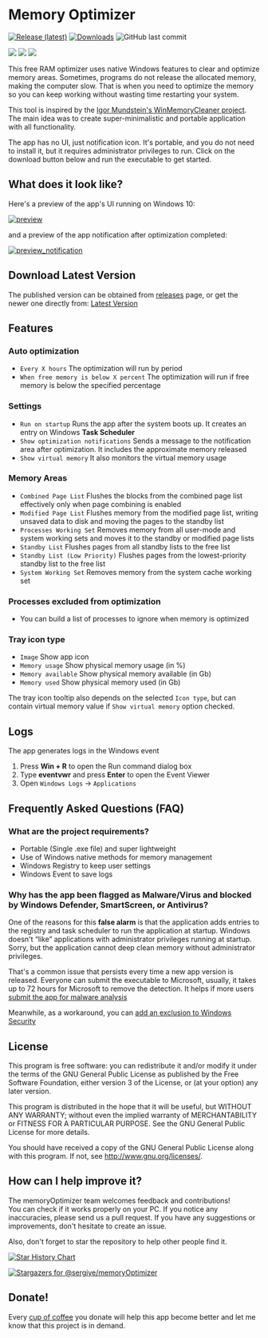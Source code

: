 # Memory Optimizer

[![Release (latest)](https://img.shields.io/github/v/release/sergiye/memoryOptimizer)](https://github.com/sergiye/memoryOptimizer/releases/latest)
[![Downloads](https://img.shields.io/github/downloads/sergiye/memoryOptimizer/total?color=ff4f42)](https://github.com/sergiye/memoryOptimizer/releases)
![GitHub last commit](https://img.shields.io/github/last-commit/sergiye/memoryOptimizer?color=00AD00)

[![](https://img.shields.io/badge/WINDOWS-XP%20%E2%80%93%2011-blue)](#memoryOptimizer) 
[![](https://img.shields.io/badge/SERVER-2003%20%E2%80%93%202025-blue)](#memoryOptimizer) 
[![](https://img.shields.io/github/license/sergiye/memoryOptimizer?color=2ea44f)](/LICENSE) 

This free RAM optimizer uses native Windows features to clear and optimize memory areas. Sometimes, programs do not release the allocated memory, making the computer slow. That is when you need to optimize the memory so you can keep working without wasting time restarting your system. 

This tool is inspired by the [Igor Mundstein's WinMemoryCleaner project](https://github.com/IgorMundstein/WinMemoryCleaner).
The main idea was to create super-minimalistic and portable application with all functionality.

The app has no UI, just notification icon. 
It's portable, and you do not need to install it, but it requires administrator privileges to run. Click on the download button below and run the executable to get started.


## What does it look like?

Here's a preview of the app's UI running on Windows 10:

[<img src="https://github.com/sergiye/memoryOptimizer/raw/master/preview.png" alt="preview"/>](https://github.com/sergiye/memoryOptimizer/raw/master/preview.png)

and a preview of the app notification after optimization completed:

[<img src="https://github.com/sergiye/memoryOptimizer/raw/master/preview_notification.png" alt="preview_notification"/>](https://github.com/sergiye/memoryOptimizer/raw/master/preview_notification.png)

## Download Latest Version

The published version can be obtained from [releases](https://github.com/sergiye/memoryOptimizer/releases) page, or get the newer one directly from:
[Latest Version](https://github.com/sergiye/memoryOptimizer/releases/latest)

## Features

### Auto optimization

- `Every X hours` The optimization will run by period
- `When free memory is below X percent` The optimization will run if free memory is below the specified percentage

### Settings

- `Run on startup` Runs the app after the system boots up. It creates an entry on Windows **Task Scheduler**
- `Show optimization notifications` Sends a message to the notification area after optimization. It includes the approximate memory released
- `Show virtual memory` It also monitors the virtual memory usage
<!-- - `Auto update` Keeps the app up to date.  -->
<!-- - `Run on low priority` It limits the app resource usage by reducing the process priority and ensuring it runs efficiently. It might increase the optimization time, but it helps if your Windows freezes during it -->

### Memory Areas

- `Combined Page List` Flushes the blocks from the combined page list effectively only when page combining is enabled
- `Modified Page List` Flushes memory from the modified page list, writing unsaved data to disk and moving the pages to the standby list
- `Processes Working Set` Removes memory from all user-mode and system working sets and moves it to the standby or modified page lists
- `Standby List` Flushes pages from all standby lists to the free list
- `Standby List (Low Priority)` Flushes pages from the lowest-priority standby list to the free list
- `System Working Set` Removes memory from the system cache working set

### Processes excluded from optimization

- You can build a list of processes to ignore when memory is optimized

### Tray icon type

- `Image` Show app icon
- `Memory usage` Show physical memory usage (in %)
- `Memory available` Show physical memory available (in Gb)
- `Memory used` Show physical memory used (in Gb)

The tray icon tooltip also depends on the selected `Icon type`, but can contain virtual memory value if `Show virtual memory` option checked.

## Logs

The app generates logs in the Windows event

1. Press **Win + R** to open the Run command dialog box
2. Type **eventvwr** and press **Enter** to open the Event Viewer
3. Open `Windows Logs` -> `Applications`


## Frequently Asked Questions (FAQ)

### What are the project requirements?

- Portable (Single .exe file) and super lightweight
- Use of Windows native methods for memory management
- Windows Registry to keep user settings
- Windows Event to save logs

### Why has the app been flagged as Malware/Virus and blocked by Windows Defender, SmartScreen, or Antivirus?

One of the reasons for this **false alarm** is that the application adds entries to the registry and task scheduler to run the application at startup. Windows doesn't “like” applications with administrator privileges running at startup. Sorry, but the application cannot deep clean memory without administrator privileges.

That's a common issue that persists every time a new app version is released. 
Everyone can submit the executable to Microsoft, usually, it takes up to 72 hours for Microsoft to remove the detection.
It helps if more users [submit the app for malware analysis](https://www.microsoft.com/en-us/wdsi/filesubmission)

Meanwhile, as a workaround, you can [add an exclusion to Windows Security](https://support.microsoft.com/en-us/windows/add-an-exclusion-to-windows-security-811816c0-4dfd-af4a-47e4-c301afe13b26)

## License
This program is free software: you can redistribute it and/or modify it under the terms of the GNU General Public License as published by the Free Software Foundation, either version 3 of the License, or (at your option) any later version.

This program is distributed in the hope that it will be useful, but WITHOUT ANY WARRANTY; without even the implied warranty of MERCHANTABILITY or FITNESS FOR A PARTICULAR PURPOSE.  See the GNU General Public License for more details.

You should have received a copy of the GNU General Public License  along with this program.  If not, see http://www.gnu.org/licenses/.

## How can I help improve it?
The memoryOptimizer team welcomes feedback and contributions!<br/>
You can check if it works properly on your PC. If you notice any inaccuracies, please send us a pull request. If you have any suggestions or improvements, don't hesitate to create an issue.

Also, don't forget to star the repository to help other people find it.

[![Star History Chart](https://api.star-history.com/svg?repos=sergiye/memoryOptimizer&type=Date)](https://star-history.com/#sergiye/memoryOptimizer&Date)

<!-- [//]: # ([![Stargazers over time]&#40;https://starchart.cc/sergiye/memoryOptimizer.svg?variant=adaptive&#41;]&#40;https://starchart.cc/sergiye/memoryOptimizer&#41;) -->

[![Stargazers for @sergiye/memoryOptimizer](https://reporoster.com/stars/sergiye/memoryOptimizer)](https://github.com/sergiye/memoryOptimizer/stargazers)

## Donate!
Every [cup of coffee](https://patreon.com/SergiyE) you donate will help this app become better and let me know that this project is in demand.